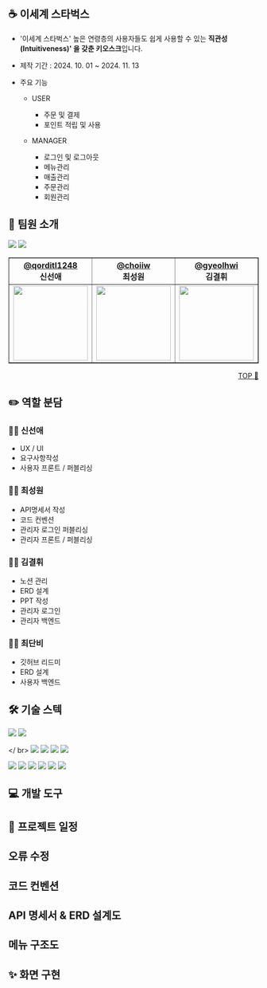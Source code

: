 ## ☕ 이세계 스타벅스
- '이세계 스타벅스' 높은 연령층의 사용자들도 쉽게 사용할 수 있는 <b>직관성(Intuitiveness)' 을 갖춘 키오스크</b>입니다.

- 제작 기간 : 2024. 10. 01 ~ 2024. 11. 13
- 주요 기능
    - USER

        - 주문 및 결제
        - 포인트 적립 및 사용
    - MANAGER

        - 로그인 및 로그아웃
        - 메뉴관리
        - 매출관리
        - 주문관리
        - 회원관리


## 🐣 팀원 소개

<div style="align: center">
<img src="https://github.com/Novel-Ideas/gumeonggage-front/assets/83110386/6339b2ff-101b-4316-98b1-fe5e53bda768" />
<img src="https://github.com/Novel-Ideas/gumeonggage-front/assets/83110386/344a9254-8f2f-439e-af78-addcb748c4e9" />
<table border="1">
    <thead>
        <tr>
            <th style="text-align: center;">
            <a href="https://github.com/qorditl1248">@qorditl1248</a></br>
            신선애
            </th>
            <th style="text-align: center;">
            <a href="https://github.com/choiiw">@choiiw</a><br>
            최성원
            </th>
            <th style="text-align: center;">
            <a href="https://github.com/gyeolhwi">@gyeolhwi</a></br>
            김결휘
            </th>
            <th style="text-align: center;">
            <a href="https://github.com/choiddanbi">@choiddanbi</a></br>
            최단비
            </th>
        </tr>
    </thead>
    <tbody>
            <td style="text-align: center;">
            <a href="https://github.com/dongyoon7212">
                <img src="https://github.com/Novel-Ideas/gumeonggage-front/assets/83110386/50f5a224-bbbc-4486-9ce0-b873d962898d" width="150" height="150" />
            </a>
        </td>
            <td style="text-align: center;">
            <a href="https://github.com/ez0603">
                <img src="https://github.com/Novel-Ideas/gumeonggage-front/assets/83110386/37d1fc3b-f435-44d0-adb4-0404c1b71837" width="150" height="150" />
            </a>
        </td>
            <td style="text-align: center;">
            <a href="https://github.com/gyeolhwi">
                <img src="https://github.com/Novel-Ideas/gumeonggage-front/assets/83110386/b015e01d-1078-428e-a713-a92b23e4ff6a" width="150" height="150" />
            </a>
        </td>
            <td style="text-align: center;">
            <a href="https://github.com/choiddanbi">
                <img src="https://github.com/Novel-Ideas/gumeonggage-front/assets/83110386/ffb0f7a2-6df1-4935-8b3f-036cf89e344b" width="150" height="150" />
            </a>
        </td>
    </tbody>
</table>
</div>

<p style="text-align:right"> 
<a href="우리레파지토리주소">TOP 🔼</a>
</p>

## ✏️ 역할 분담

### 👩‍💻 신선애
- UX / UI
- 요구사항작성
- 사용자 프론트 / 퍼블리싱

### 👩‍💻 최성원
- API명세서 작성
- 코드 컨벤션
- 관리자 로그인 퍼블리싱
- 관리자 프론트 / 퍼블리싱

### 👩‍💻 김결휘
- 노션 관리
- ERD 설계
- PPT 작성
- 관리자 로그인
- 관리자 백엔드

### 👩‍💻 최단비
- 깃허브 리드미
- ERD 설계
- 사용자 백엔드

## 🛠️ 기술 스텍
<div>
<img src="https://img.shields.io/badge/VSCODE-6DB33F?style=flat-square&logo=SpringBoot&logoColor=white"/>
<img src="https://img.shields.io/badge/IntelliJ-black?style=flat-square&logo=intellij-idea&logoColor=white"/>   

</ br>
<img src="https://camo.githubusercontent.com/63ce25bbb454213b0d70cf07a16157f900c64751068755d0ed379b5a9b164eb2/68747470733a2f2f696d672e736869656c64732e696f2f62616467652f52656163742d3433424246463f7374796c653d666c61742d737175617265266c6f676f3d5265616374266c6f676f436f6c6f723d7768697465"/>
<img src="https://img.shields.io/badge/Node.js-339933?style=flat-square&logo=Node.js&logoColor=white"/>
<img src="https://img.shields.io/badge/SpringBoot-6DB33F?style=flat-square&logo=SpringBoot&logoColor=white"/>
<img src="https://img.shields.io/badge/NGINX-009639?style=flat-square&logo=nginx&logoColor=white"/>

<img src="https://img.shields.io/badge/NOTION-000000?style=flat-square&logo=notion&logoColor=white"/>

<img src="https://img.shields.io/badge/MySQL-4479A1?style=flat-square&logo=MySQL&logoColor=white"/>

<img src="https://img.shields.io/badge/Docker-2496ED?style=flat-square&logo=Docker&logoColor=white"/>
<img src="https://img.shields.io/badge/GitHub-181717?style=flat-square&logo=GitHub&logoColor=white"/>

<img src="https://img.shields.io/badge/Firebase-FFCA28?style=flat-square&logo=firebase&logoColor=black"/>
<img src="https://img.shields.io/badge/Amazon AWS-232F3E?style=flat-square&logo=amazonwebservices&logoColor=white"/>
</div>

## 💻 개발 도구

## 📆 프로젝트 일정

## 오류 수정

## 코드 컨벤션

## API 명세서 & ERD 설계도

## 메뉴 구조도

## ✨ 화면 구현
